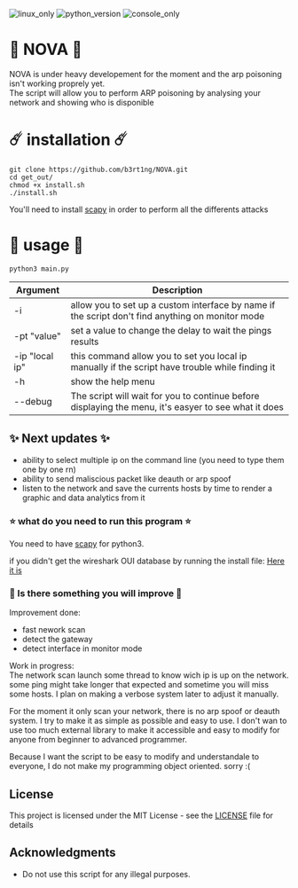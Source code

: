 ![linux_only](https://badgen.net/badge/made%20for/Linux/red) ![python_version](https://badgen.net/badge/python/3.7/yellow) ![console_only](https://badgen.net/badge/icon/terminal%20only/pink?icon=terminal&label)
# 🌌 NOVA 🌌
NOVA is under heavy developement for the moment and the arp poisoning isn't working proprely yet.  
The script will allow you to perform ARP poisoning by analysing your network and showing who is disponible
# ☄️ installation ☄️ 
```
git clone https://github.com/b3rt1ng/NOVA.git
cd get_out/
chmod +x install.sh
./install.sh
```  
You'll need to install [scapy](https://scapy.net/) in order to perform all the differents attacks
# 🌟 usage 🌟
```
python3 main.py
``` 
| Argument | Description |
| --- | --- |
| -i | allow you to set up a custom interface by name if the script don't find anything on monitor mode |
| -pt "value" | set a value to change the delay to wait the pings results |
| -ip "local ip" | this command allow you to set you local ip manually if the script have trouble while finding it |
| -h | show the help menu |
| --debug | The script will wait for you to continue before displaying the menu, it's easyer to see what it does |

## ✨ Next updates ✨

* ability to select multiple ip on the command line (you need to type them one by one rn)
* ability to send maliscious packet like deauth or arp spoof
* listen to the network and save the currents hosts by time to render a graphic and data analytics from it

### ⭐ what do you need to run this program ⭐

You need to have [scapy](https://scapy.net/) for python3.  

if you didn't get the wireshark OUI database by running the install file: 
[Here it is](https://gitlab.com/wireshark/wireshark/raw/master/manuf)

### 💫 Is there something you will improve 💫
Improvement done:  
- fast nework scan
- detect the gateway
- detect interface in monitor mode  

Work in progress:  
The network scan launch some thread to know wich ip is up on the network. some ping might take longer that expected and sometime you will miss some hosts. I plan on making a verbose system later to adjust it manually.  
  
For the moment it only scan your network, there is no arp spoof or deauth system. I try to make it as simple as possible and easy to use. I don't wan to use too much external library to make it accessible and easy to modify for anyone from beginner to advanced programmer.  
  
Because I want the script to be easy to modify and understandale to everyone, I do not make my programming object oriented. sorry :(
## License

This project is licensed under the MIT License - see the [LICENSE](LICENSE) file for details

## Acknowledgments

* Do not use this script for any illegal purposes.

